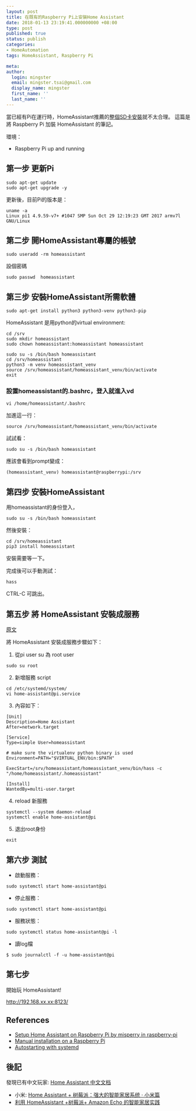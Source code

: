 ```yaml
---
layout: post
title: 在既有的Raspberry Pi上安裝Home Assistant
date: 2018-01-13 23:19:41.000000000 +08:00
type: post
published: true
status: publish
categories:
- HomeAutomation
tags: HomeAssistant, Raspberry Pi

meta:
author:
  login: mingster
  email: mingster.tsai@gmail.com
  display_name: mingster
  first_name: ''
  last_name: ''
---
```


當已經有Pi在運行時，HomeAssistant推薦的[整個SD卡安裝](https://home-assistant.io/getting-started/)就不太合理。
這篇是將 Raspberry Pi 加裝 HomeAssistant 的筆記。

環境：
- Raspberry Pi up and running

## 第一步 更新Pi
```
sudo apt-get update
sudo apt-get upgrade -y
```
更新後，目前Pi的版本是：

```
uname -a
Linux pi1 4.9.59-v7+ #1047 SMP Sun Oct 29 12:19:23 GMT 2017 armv7l GNU/Linux
```

## 第二步 開HomeAssistant專屬的帳號
```
sudo useradd -rm homeassistant
```
設個密碼
```
sudo passwd  homeassistant
```

## 第三步 安裝HomeAssistant所需軟體
```
sudo apt-get install python3 python3-venv python3-pip
```

HomeAssistant 是用python的virtual environment:
```
cd /srv
sudo mkdir homeassistant
sudo chown homeassistant:homeassistant homeassistant

sudo su -s /bin/bash homeassistant
cd /srv/homeassistant
python3 -m venv homeassistant_venv
source /srv/homeassistant/homeassistant_venv/bin/activate
exit
```

### 設置homeassistant的.bashrc，登入就進入vd
```
vi /home/homeassistant/.bashrc
```
加進這一行：
```
source /srv/homeassistant/homeassistant_venv/bin/activate
```
試試看：

```
sudo su -s /bin/bash homeassistant
```
應該會看到prompt變成：
```
(homeassistant_venv) homeassistant@raspberrypi:/srv
```

## 第四步 安裝HomeAssistant
用homeassistant的身份登入，
```
sudo su -s /bin/bash homeassistant
```

然後安裝：
```
cd /srv/homeassistant
pip3 install homeassistant
```
安裝需要等一下。

完成後可以手動測試：
```
hass
```
CTRL-C 可跳出。

## 第五步 將 HomeAssistant 安裝成服務
[原文](https://home-assistant.io/docs/autostart/systemd/)

將 HomeAssistant 安裝成服務步驟如下：
1. 從pi user su 為 root user
```
sudo su root
```

2. 新增服務 script
```
cd /etc/systemd/system/
vi home-assistant@pi.service
```

3. 內容如下：

  ```
  [Unit]
  Description=Home Assistant
  After=network.target

  [Service]
  Type=simple User=homeassistant

  # make sure the virtualenv python binary is used
  Environment=PATH="$VIRTUAL_ENV/bin:$PATH"

  ExecStart=/srv/homeassistant/homeassistant_venv/bin/hass -c "/home/homeassistant/.homeassistant"

  [Install]
  WantedBy=multi-user.target
  ```

4. reload 新服務

  ```
  systemctl --system daemon-reload
  systemctl enable home-assistant@pi
  ```

5. 退出root身份
```
exit
```

## 第六步 測試
- 啟動服務：
```
sudo systemctl start home-assistant@pi
```

- 停止服務：
```
sudo systemctl start home-assistant@pi
```

- 服務狀態：
```
sudo systemctl status home-assistant@pi -l
```

- 讀log檔
```
$ sudo journalctl -f -u home-assistant@pi
```


## 第七步
開始玩 HomeAssistant!

http://192.168.xx.xx:8123/


## References
 - [Setup Home Assistant on Raspberry Pi by misperry in raspberry-pi](http://www.instructables.com/id/Setup-Home-Assistant-on-Raspberry-Pi/)
 - [Manual installation on a Raspberry Pi](https://home-assistant.io/docs/installation/raspberry-pi/)
 - [Autostarting with systemd](https://home-assistant.io/getting-started/autostart-systemd/)

## 後記
發現已有中文玩家: [Home Assistant 中文文档](https://home-assistant.cc)

- 小米: [Home Assistant + 树莓派：强大的智能家居系统 · 小米篇](https://sspai.com/post/40113)
- [利用 HomeAssistant +树莓派+ Amazon Echo 的智能家居实践](http://kittenyang.com/homeassistant_practice_03/)
